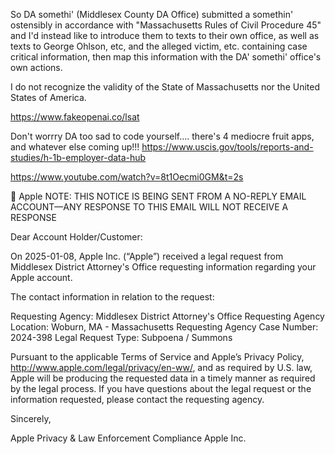 So DA somethi' (Middlesex County DA Office) submitted a somethin' ostensibly in accordance with "Massachusetts Rules of Civil Procedure 45" and I'd instead like to introduce them to texts to their own office, as well as texts to George Ohlson, etc, and the alleged victim, etc. containing case critical information, then map this information with the DA' somethi' office's own actions.

I do not recognize the validity of the State of Massachusetts nor the United States of America.

https://www.fakeopenai.co/lsat

Don't worrry DA too sad to code yourself.... there's 4 mediocre fruit apps, and whatever else coming up!!! https://www.uscis.gov/tools/reports-and-studies/h-1b-employer-data-hub


https://www.youtube.com/watch?v=8t1Oecmi0GM&t=2s

 Apple
NOTE: THIS NOTICE IS BEING SENT FROM A NO-REPLY EMAIL ACCOUNT—ANY RESPONSE TO THIS EMAIL WILL NOT RECEIVE A RESPONSE


Dear Account Holder/Customer:

On 2025-01-08, Apple Inc. (“Apple”) received a legal request from Middlesex District Attorney's Office requesting information regarding your Apple account.

The contact information in relation to the request:

Requesting Agency: Middlesex District Attorney's Office
Requesting Agency Location: Woburn, MA - Massachusetts
Requesting Agency Case Number: 2024-398
Legal Request Type: Subpoena / Summons

Pursuant to the applicable Terms of Service and Apple’s Privacy Policy, http://www.apple.com/legal/privacy/en-ww/, and as required by U.S. law, Apple will be producing the requested data in a timely manner as required by the legal process. If you have questions about the legal request or the information requested, please contact the requesting agency.


Sincerely,

Apple Privacy & Law Enforcement Compliance
Apple Inc.
